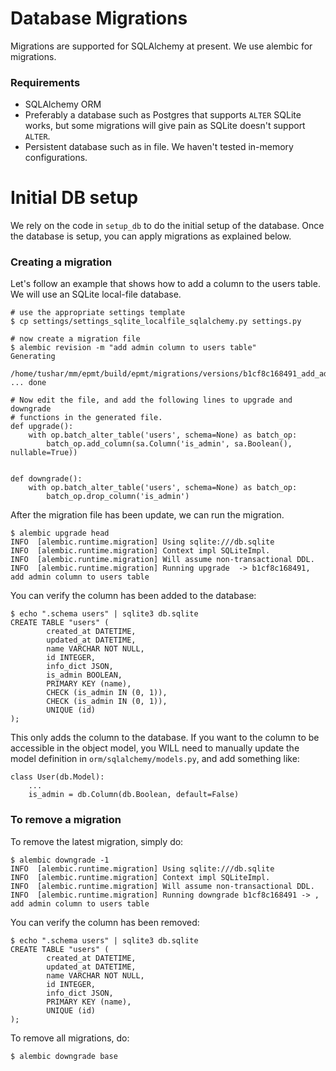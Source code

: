 # Database Migrations

Migrations are supported for SQLAlchemy at present. We use
alembic for migrations.

### Requirements
 - SQLAlchemy ORM
 - Preferably a database such as Postgres that supports `ALTER`
   SQLite works, but some migrations will give pain as SQLite 
   doesn't support `ALTER`.
 - Persistent database such as in file. We haven't tested
   in-memory configurations.

# Initial DB setup
We rely on the code in `setup_db` to do the initial setup of the
database. Once the database is setup, you can apply migrations as
explained below.

### Creating a migration

Let's follow an example that shows how to add a column
to the users table. We will use an SQLite local-file database.

```
# use the appropriate settings template
$ cp settings/settings_sqlite_localfile_sqlalchemy.py settings.py

# now create a migration file
$ alembic revision -m "add admin column to users table"
Generating
  /home/tushar/mm/epmt/build/epmt/migrations/versions/b1cf8c168491_add_admin_column_to_users_table.py ... done

# Now edit the file, and add the following lines to upgrade and downgrade
# functions in the generated file.
def upgrade():
    with op.batch_alter_table('users', schema=None) as batch_op:
        batch_op.add_column(sa.Column('is_admin', sa.Boolean(), nullable=True))


def downgrade():
    with op.batch_alter_table('users', schema=None) as batch_op:
        batch_op.drop_column('is_admin')
```

After the migration file has been update, we can run the migration.

```
$ alembic upgrade head
INFO  [alembic.runtime.migration] Using sqlite:///db.sqlite
INFO  [alembic.runtime.migration] Context impl SQLiteImpl.
INFO  [alembic.runtime.migration] Will assume non-transactional DDL.
INFO  [alembic.runtime.migration] Running upgrade  -> b1cf8c168491, add admin column to users table
```

You can verify the column has been added to the database:
```
$ echo ".schema users" | sqlite3 db.sqlite
CREATE TABLE "users" (
        created_at DATETIME, 
        updated_at DATETIME, 
        name VARCHAR NOT NULL, 
        id INTEGER, 
        info_dict JSON, 
        is_admin BOOLEAN, 
        PRIMARY KEY (name), 
        CHECK (is_admin IN (0, 1)), 
        CHECK (is_admin IN (0, 1)), 
        UNIQUE (id)
);
```

This only adds the column to the database. If you want to the column to be
accessible in the object model, you WILL need to manually update the model
definition in `orm/sqlalchemy/models.py`, and add something like:
```
class User(db.Model):
    ...
    is_admin = db.Column(db.Boolean, default=False)
```

### To remove a migration

To remove the latest migration, simply do:
```
$ alembic downgrade -1
INFO  [alembic.runtime.migration] Using sqlite:///db.sqlite
INFO  [alembic.runtime.migration] Context impl SQLiteImpl.
INFO  [alembic.runtime.migration] Will assume non-transactional DDL.
INFO  [alembic.runtime.migration] Running downgrade b1cf8c168491 -> , add admin column to users table
```

You can verify the column has been removed:
```
$ echo ".schema users" | sqlite3 db.sqlite
CREATE TABLE "users" (
        created_at DATETIME, 
        updated_at DATETIME, 
        name VARCHAR NOT NULL, 
        id INTEGER, 
        info_dict JSON, 
        PRIMARY KEY (name), 
        UNIQUE (id)
);
```

To remove all migrations, do:
```
$ alembic downgrade base
```

